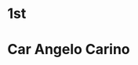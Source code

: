 # 1st
<!DOCTYPE html>
<html>
<body>

<h1>Car Angelo Carino</h1>

<?php
echo "Hello World!";
?>

</body>
</html>
